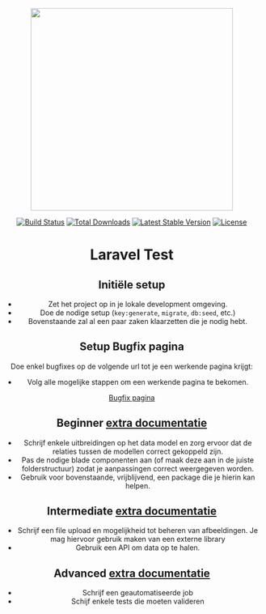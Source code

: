 <p align="center"><a href="https://laravel.com" target="_blank"><img src="https://raw.githubusercontent.com/laravel/art/master/logo-lockup/5%20SVG/2%20CMYK/1%20Full%20Color/laravel-logolockup-cmyk-red.svg" width="400"></a></p>

<p align="center">
<a href="https://travis-ci.org/laravel/framework"><img src="https://travis-ci.org/laravel/framework.svg" alt="Build Status"></a>
<a href="https://packagist.org/packages/laravel/framework"><img src="https://img.shields.io/packagist/dt/laravel/framework" alt="Total Downloads"></a>
<a href="https://packagist.org/packages/laravel/framework"><img src="https://img.shields.io/packagist/v/laravel/framework" alt="Latest Stable Version"></a>
<a href="https://packagist.org/packages/laravel/framework"><img src="https://img.shields.io/packagist/l/laravel/framework" alt="License"></a>
</p>
<div align="center">

# Laravel Test

## Initiële setup
- Zet het project op in je lokale development omgeving.
- Doe de nodige setup (`key:generate`, `migrate`, `db:seed`, etc.)
- Bovenstaande zal al een paar zaken klaarzetten die je nodig hebt.


## Setup Bugfix pagina
Doe enkel bugfixes op de volgende url tot je een werkende pagina krijgt:
- Volg alle mogelijke stappen om een werkende pagina te bekomen.

[Bugfix pagina](/bugfix)

## Beginner [extra documentatie](documentation/beginner.md)
- Schrijf enkele uitbreidingen op het data model en zorg ervoor dat de relaties tussen de modellen correct gekoppeld zijn.
- Pas de nodige blade componenten aan (of maak deze aan in de juiste folderstructuur) zodat je aanpassingen correct weergegeven worden.
- Gebruik voor bovenstaande, vrijblijvend, een package die je hierin kan helpen.

  
## Intermediate [extra documentatie](documentation/intermediate.md)
- Schrijf een file upload en mogelijkheid tot beheren van afbeeldingen. Je mag hiervoor gebruik maken van een externe library
- Gebruik een API om data op te halen.
## Advanced [extra documentatie](documentation/advanced.md)
- Schrijf een geautomatiseerde job
- Schijf enkele tests die moeten valideren
</div>
